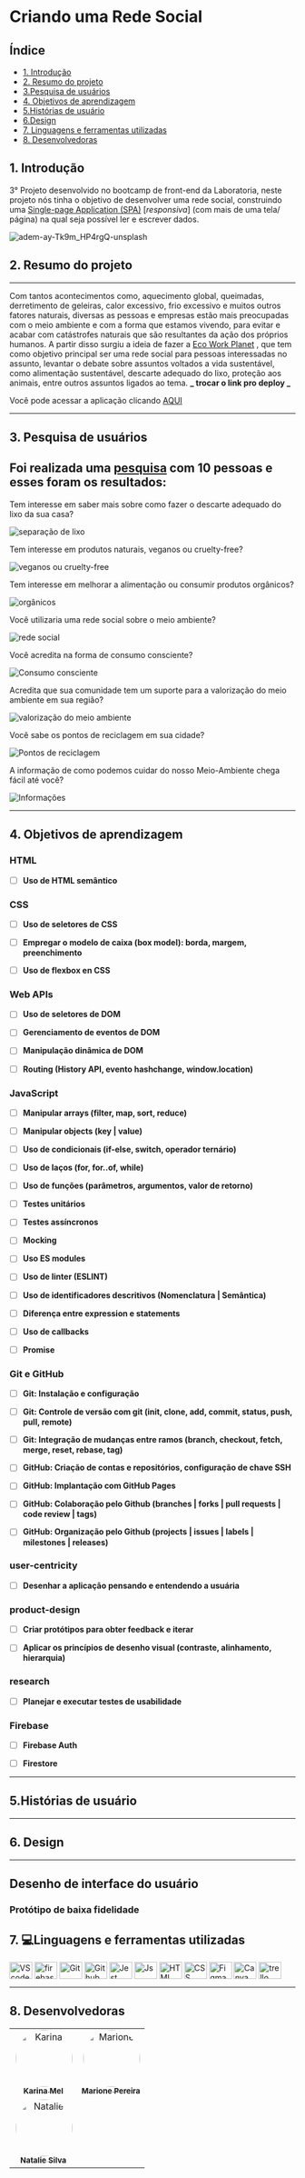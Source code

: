 # Criando uma Rede Social

## Índice

- [1. Introdução](#1-introdução)
- [2. Resumo do projeto](#2-resumo-do-projeto)
- [3.Pesquisa de usuários](#3-pesquisa-de-usuários)
- [4. Objetivos de aprendizagem](#4-objetivos-de-aprendizagem)
- [5.Histórias de usuário](#5.histórias-de-usuário)
- [6.Design](#6-Design)
- [7. Linguagens e ferramentas utilizadas ](#7-Linguagens-e-ferramentas-utilizadas)
- [8. Desenvolvedoras](#8-desenvolvedoras)

## 1. Introdução

3° Projeto desenvolvido no bootcamp de front-end da Laboratoria, neste projeto nós tinha o objetivo de desenvolver uma rede social, construindo uma [Single-page
Application
(SPA)](https://pt.wikipedia.org/wiki/Aplicativo_de_p%C3%A1gina_%C3%BAnica)
[_responsiva_] (com mais de uma tela/ página) na qual seja possível ler e escrever dados.

![adem-ay-Tk9m_HP4rgQ-unsplash](https://user-images.githubusercontent.com/110297/135544666-4efa54f1-4ff6-4c4c-b398-6df04ef56117.jpg)

## 2. Resumo do projeto

---

Com tantos acontecimentos como, aquecimento global, queimadas, derretimento de geleiras, calor excessivo, frio excessivo e muitos outros fatores naturais, diversas as pessoas e empresas estão mais preocupadas com o meio ambiente e com a forma que estamos vivendo, para evitar e acabar com catástrofes naturais que são resultantes da ação dos próprios humanos. A partir disso surgiu a ideia de fazer a [Eco Work Planet](https://pt.wikipedia.org/wiki/Empanada)
, que tem como objetivo principal ser uma rede social para pessoas interessadas no assunto, levantar o debate sobre assuntos voltados a vida sustentável, como alimentação sustentável, descarte adequado do lixo, proteção aos animais, entre outros assuntos ligados ao tema.
**_ trocar o link pro deploy _**

Você pode acessar a aplicação clicando <a href="https://github.com/natalieiss/SAP007-social-network">AQUI</a>

---

## 3. Pesquisa de usuários

## Foi realizada uma [pesquisa](https://docs.google.com/forms/d/13vHIxH0u_qzq2e3zOH9dK6DRGRPDYpaiPJdlIinBNKo/edit#responses) com 10 pessoas e esses foram os resultados:

Tem interesse em saber mais sobre como fazer o descarte adequado do lixo da sua casa?

![separação de lixo ](./src/img/img-readme/descarte-de-lixo.png)

Tem interesse em produtos naturais, veganos ou cruelty-free?

![veganos ou cruelty-free](./src/img/img-readme/produtos-veganos.png)

Tem interesse em melhorar a alimentação ou consumir produtos orgânicos?

![orgânicos](./src/img/img-readme/alimentos-orgânicos.png)

Você utilizaria uma rede social sobre o meio ambiente?

![rede social](./src/img/img-readme/rede.png)

Você acredita na forma de consumo consciente?

![Consumo consciente](./src/img/img-readme/acredita-em-consumo.png)

Acredita que sua comunidade tem um suporte para a valorização do meio ambiente em sua região?

![valorização do meio ambiente](./src/img/img-readme/valorizacao-meio-ambiente.png)

Você sabe os pontos de reciclagem em sua cidade?

![Pontos de reciclagem](./src/img/img-readme/pontos.png)

A informação de como podemos cuidar do nosso Meio-Ambiente chega fácil até você?

![Informações](./src/img/img-readme/infos.png)

---

## 4. Objetivos de aprendizagem

### HTML

- [ ] **Uso de HTML semântico**

### CSS

- [ ] **Uso de seletores de CSS**

- [ ] **Empregar o modelo de caixa (box model): borda, margem, preenchimento**

- [ ] **Uso de flexbox en CSS**

### Web APIs

- [ ] **Uso de seletores de DOM**

- [ ] **Gerenciamento de eventos de DOM**

- [ ] **Manipulação dinâmica de DOM**

- [ ] **Routing (History API, evento hashchange, window.location)**

### JavaScript

- [ ] **Manipular arrays (filter, map, sort, reduce)**

- [ ] **Manipular objects (key | value)**

- [ ] **Uso de condicionais (if-else, switch, operador ternário)**

- [ ] **Uso de laços (for, for..of, while)**

- [ ] **Uso de funções (parâmetros, argumentos, valor de retorno)**

- [ ] **Testes unitários**

- [ ] **Testes assíncronos**

- [ ] **Mocking**
- [ ] **Uso ES modules**

- [ ] **Uso de linter (ESLINT)**

- [ ] **Uso de identificadores descritivos (Nomenclatura | Semântica)**

- [ ] **Diferença entre expression e statements**

- [ ] **Uso de callbacks**

- [ ] **Promise**

### Git e GitHub

- [ ] **Git: Instalação e configuração**

- [ ] **Git: Controle de versão com git (init, clone, add, commit, status, push, pull, remote)**

- [ ] **Git: Integração de mudanças entre ramos (branch, checkout, fetch, merge, reset, rebase, tag)**

- [ ] **GitHub: Criação de contas e repositórios, configuração de chave SSH**

- [ ] **GitHub: Implantação com GitHub Pages**
- [ ] **GitHub: Colaboração pelo Github (branches | forks | pull requests | code review | tags)**

- [ ] **GitHub: Organização pelo Github (projects | issues | labels | milestones | releases)**

### user-centricity

- [ ] **Desenhar a aplicação pensando e entendendo a usuária**

### product-design

- [ ] **Criar protótipos para obter feedback e iterar**

- [ ] **Aplicar os princípios de desenho visual (contraste, alinhamento, hierarquia)**

### research

- [ ] **Planejar e executar testes de usabilidade**

### Firebase

- [ ] **Firebase Auth**

- [ ] **Firestore**

---

## 5.Histórias de usuário

---

## 6. Design

---

## Desenho de interface do usuário

### Protótipo de baixa fidelidade

## 7. 💻Linguagens e ferramentas utilizadas

<article>
<img align="center"  alt="VScode" height="30" width="40" src="https://raw.githubusercontent.com/devicons/devicon/master/icons/vscode/vscode-original.svg">
<img align="center"  alt="firebase" height="30" width="40" src="https://raw.githubusercontent.com/devicons/devicon/master/icons/firebase/firebase-plain.svg">	
<img align="center"  alt="Git" height="30" width="40" src="https://raw.githubusercontent.com/devicons/devicon/master/icons/git/git-original.svg">
<img align="center"  alt="Github" height="30" width="40" src="https://raw.githubusercontent.com/devicons/devicon/master/icons/github/github-original.svg">
<img align="center"  alt="Jest" height="30" width="40" src="https://raw.githubusercontent.com/devicons/devicon/master/icons/jest/jest-plain.svg">
<img align="center"  alt="Js" height="30" width="40" src="https://raw.githubusercontent.com/devicons/devicon/master/icons/javascript/javascript-original.svg">
<img align="center"  alt="HTML" height="30" width="40" src="https://raw.githubusercontent.com/devicons/devicon/master/icons/html5/html5-original.svg">
<img align="center"  alt="CSS" height="30" width="40" src="https://raw.githubusercontent.com/devicons/devicon/master/icons/css3/css3-original.svg">  
 <img align="center"  alt="Figma" height="30" width="40" src="https://raw.githubusercontent.com/devicons/devicon/master/icons/figma/figma-original.svg">
<img align="center"  alt="Canva" height="30" width="40" src="https://raw.githubusercontent.com/devicons/devicon/master/icons/canva/canva-original.svg">	
<img align="center"  alt="trello" height="30" width="40" src="https://raw.githubusercontent.com/devicons/devicon/master/icons/trello/trello-plain.svg">

</article>

---

## 8. Desenvolvedoras

<table>
  <tr>
    <td align="center">
      <a href="https://github.com/KarinaMel0">
  <img align="right" alt="Karina"  width="100px;" style="border-radius:50px;" src="https://avatars.githubusercontent.com/u/92555432?v=4.png"> <br>       
  <sub>
          <b>Karina Mel</b>
        </sub>
      </a>
    </td>
    <td align="center">
      <a href="https://github.com/Marione-Tainara">
  <img align="right" alt="Marione"  width="100px;"style="border-radius:50px;" src="https://avatars.githubusercontent.com/u/91857912?v=4.png"/><br>
             <sub>
          <b>Marione Pereira</b>
        </sub>
      </a>
    </td>
  </tr>
 <tr>
    <td align="center">
      <a href="https://github.com/natalieiss">
  <img align="right" alt="Natalie"  width="100px;" style="border-radius:50px;" src="https://avatars.githubusercontent.com/u/97197240?v=4.png"> <br>       
  <sub>
          <b>Natalie Silva</b>
        </sub>
      </a>
    </td>
</table>

